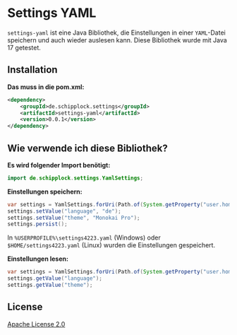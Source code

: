 # Settings YAML

`settings-yaml` ist eine Java Bibliothek, die Einstellungen in einer `YAML`-Datei
speichern und auch wieder auslesen kann. Diese Bibliothek wurde mit Java 17 getestet.

## Installation

**Das muss in die pom.xml:**

```xml
<dependency>
    <groupId>de.schipplock.settings</groupId>
    <artifactId>settings-yaml</artifactId>
    <version>0.0.1</version>
</dependency>
```

## Wie verwende ich diese Bibliothek?

**Es wird folgender Import benötigt:**

```java
import de.schipplock.settings.YamlSettings;
```

**Einstellungen speichern:**

```java
var settings = YamlSettings.forUri(Path.of(System.getProperty("user.home"), "settings4223.yaml").toUri());
settings.setValue("language", "de");
settings.setValue("theme", "Monokai Pro");
settings.persist();
```

In `%USERPROFILE%\settings4223.yaml` (Windows) oder `$HOME/settings4223.yaml` (Linux) wurden die Einstellungen
gespeichert.

**Einstellungen lesen:**

```java
var settings = YamlSettings.forUri(Path.of(System.getProperty("user.home"), "settings4223.yaml").toUri());
settings.getValue("language");
settings.getValue("theme");
```

## License
[Apache License 2.0](https://choosealicense.com/licenses/apache-2.0/)
